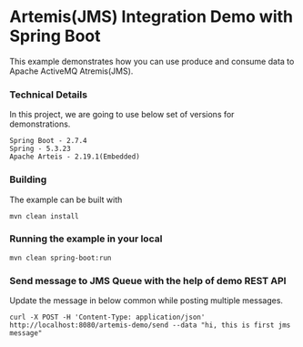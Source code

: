 # Artemis(JMS) Integration Demo with Spring Boot

This example demonstrates how you can use produce and consume data to Apache ActiveMQ Atremis(JMS).

### Technical Details
In this project, we are going to use below set of versions for demonstrations.

    Spring Boot - 2.7.4
    Spring - 5.3.23
    Apache Arteis - 2.19.1(Embedded)

### Building

The example can be built with

    mvn clean install

### Running the example in your local

    mvn clean spring-boot:run

### Send message to JMS Queue with the help of demo REST API
Update the message in below common while posting multiple messages.

    curl -X POST -H 'Content-Type: application/json' http://localhost:8080/artemis-demo/send --data "hi, this is first jms message"